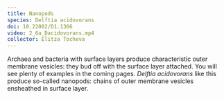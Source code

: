 ```yaml
---
title: Nanopods
species: Delftia acidovorans 
doi: 10.22002/D1.1366
video: 2_6a_Dacidovorans.mp4
collector: Elitza Tocheva
---
```


Archaea and bacteria with surface layers produce characteristic outer membrane vesicles: they bud off with the surface layer attached. You will see plenty of examples in the coming pages. *Delftia acidovorans* like this produce so-called nanopods: chains of outer membrane vesicles ensheathed in surface layer.

